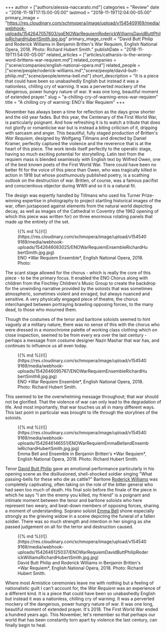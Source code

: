 +++
author = ["authors/alessia-naccarato.md"]
categories = "Review"
date = "2018-11-18T17:15:00-05:00"
lastmod = "2018-11-19T12:04:00-05:00"
primary_image = "https://res.cloudinary.com/schmopera/image/upload/v1545409169/media/webhook-uploads/1542647057603/sqENOWarRequiemRoderickWilliamsDavidButtPhilipRichardHubertSmith.jpg.jpg"
primary_image_credit = "David Butt Philip and Roderick Williams in Benjamin Britten's War Requiem, English National Opera, 2018. Photo: Richard Hubert Smith."
publishDate = "2018-11-19T11:54:00-05:00"
related_articles = ["articles/catharsis-is-the-wrong-word-brittens-war-requiem.md"]
related_companies = ["scene/companies/english-national-opera.md"]
related_people = ["scene/people/roderick-williams.md","scene/people/david-butt-philip.md","scene/people/emma-bell.md"]
short_description = "It is a piece that could have been so unabashedly English but instead it was a nationless, chilling cry of warning. It was a perverted mockery of the dangerous, power hungry nature of war. It was one long, beautiful moment of extended prayer."
slug = "a-chilling-cry-of-warning-enos-war-requiem"
title = "A chilling cry of warning: ENO&#039;s War Requiem"
+++

November has always been a time for reflection as the days grow shorter and the old year fades. But this year, the Centenary of the First World War, is particularly poignant. And how refreshing it is to watch a tribute that does not glorify or romanticise war but is instead a biting criticism of it, dripping with sarcasm and anger. This beautiful, fully staged production of Britten's *War Requiem*, designed by Wolfgang Tillmans and directed by Daniel Kramer, perfectly captured the violence and the reverence that is at the heart of this piece. The work lends itself perfectly to the operatic stage, having so much  exciting potential for storytelling. Latin text from the requiem mass is blended seamlessly with English text by Wilfred Owen, one of the best known poets of the First World War. There could have been no better fit for the voice of this piece than Owen, who was tragically killed in action in 1918 but whose posthumously published poetry, is a scathing outlook on the destruction of war. Britten, of course, was a famous pacifist and conscientious objector during WWII and so it is a natural fit.
 
The design was expertly handled by Tillmans who used his Turner Prize-winning expertise in photography to project startling historical images of the war, often juxtaposed against elements from the natural world depicting decay, as well as images of the Cathedral in Coventry (the 1962 opening of which this piece was written for) on three enormous rotating panels that made up the entirety of the set.

<figure data-type="image">{{% md %}}![](https://res.cloudinary.com/schmopera/image/upload/v1545409169/media/webhook-uploads/1542646083025/ENOWarRequiemEnsembleRichardHubertSmith.jpg.jpg)
<figcaption>ENO *War Requiem Ensemble*, English National Opera, 2018. Photo: </figcaption>
</figure>

The scant stage allowed for the chorus - which is really the core of this piece - to be the primary focus. It enabled the ENO Chorus along with children from the Finchley Children's Music Group to create the backdrop for the unwinding narrative provided by the soloists that was sometimes atmospheric, sometimes violent and enraged, but always nuanced and sensitive. A very physically engaged piece of theatre, the chorus interchanged between portraying brawling opposing forces, to the many dead, to those who mourned them. 

Though the costumes of the tenor and baritone soloists seemed to hint vaguely at a military nature, there was no sense of this with the chorus who were dressed in a monochrome palette of working class clothing which on close inspection, seemed to be from every era over the last century - perhaps a message from costume designer Nazir Mashar that war has, and continues to influence us all even today.

<figure data-type="image">{{% md %}}![](https://res.cloudinary.com/schmopera/image/upload/v1545409169/media/webhook-uploads/1542646095767/ENOWarRequiemEnsembleRichardHubertSmith6.jpg.jpg)
<figcaption>ENO *War Requiem Ensemble*, English National Opera, 2018. Photo: Richard Hubert Smith.</figcaption>
</figure>

This seemed to be the overwhelming message throughout; that war should not be glorified. That the violence of war can only lead to the degradation of life. And most importantly, that war touches us all in many different ways. This last point in particular was brought to life through the storylines of the soloists. 

<figure data-type="image">{{% md %}}![](https://res.cloudinary.com/schmopera/image/upload/v1545409169/media/webhook-uploads/1542646146551/ENOWarRequiemEmmaBellandEnsembleRichardHubertSmith.jpg.jpg)
<figcaption>Emma Bell and Ensemble in Benjamin Britten's *War Requiem*, English National Opera, 2018. Photo: Richard Hubert Smith.</figcaption>
</figure>

Tenor [David Butt Philip](/scene/people/david-butt-philip/) gave an emotional performance particularly in his opening scene as the disillusioned, shell-shocked soldier singing "What passing-bells for these who die as cattle?" Baritone [Roderick Williams](/scene/people/roderick-williams/) was completely captivating, often taking on the role of the bitter general who had seen too much of death. His final solo before the finale of the piece in which he says "I am the enemy you killed, my friend" is a poignant and intimate moment between the tenor and baritone soloists who here represent two weary, and beat-down members of opposing forces, sharing a moment of understanding. Soprano soloist [Emma Bell](/scene/people/emma-bell/) shone especially strongly as the grieving widow in a scene depicting the funeral of a fallen soldier. There was so much strength and intention in her singing as she passed judgement on all for the terror and destruction caused.

<figure data-type="image">{{% md %}}![](https://res.cloudinary.com/schmopera/image/upload/v1545409169/media/webhook-uploads/1542646125037/ENOWarRequiemDavidButtPhilipRoderickWilliamsRichardHubertSmith.jpg.jpg)
<figcaption>David Butt Philip and Roderick Williams in Benjamin Britten's *War Requiem*, English National Opera, 2018. Photo: Richard Hubert Smith.</figcaption>
</figure>

Where most Armistice ceremonies leave me with nothing but a feeling of nationalistic guilt I can't account for, the *War Requiem* was an experience of a different kind. It is a piece that could have been so unabashedly English but instead it was a nationless, chilling cry of warning. It was a perverted mockery of the dangerous, power hungry nature of war. It was one long, beautiful moment of extended prayer. It's 2018. The First World War ended a hundred years ago. This November, let's remember so that perhaps our world that has been constantly torn apart by violence the last century, can finally begin to heal.
